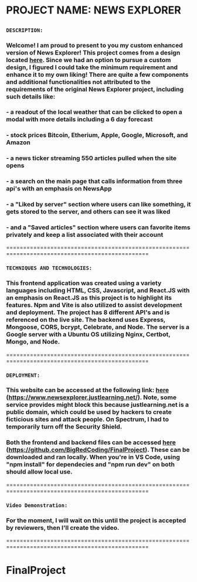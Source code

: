 # PROJECT NAME: NEWS EXPLORER

##

### **`DESCRIPTION:`**

### Welcome! I am proud to present to you my custom enhanced version of News Explorer! This project comes from a design located [here](https://www.figma.com/design/3ottwMEhlBt95Dbn8dw1NH/Your-Final-Project?node-id=0-1). Since we had an option to pursue a custom design, I figured I could take the minimum requirement and enhance it to my own liking! There are quite a few components and additional functionalities not attributed to the requirements of the original News Explorer project, including such details like:

### - a readout of the local weather that can be clicked to open a modal with more details including a 6 day forecast

### - stock prices Bitcoin, Etherium, Apple, Google, Microsoft, and Amazon

### - a news ticker streaming 550 articles pulled when the site opens

### - a search on the main page that calls information from three api's with an emphasis on NewsApp

### - a "Liked by server" section where users can like something, it gets stored to the server, and others can see it was liked

### - and a "Saved articles" section where users can favorite items privately and keep a list associated with their account

================================================================================================

### **`TECHNIQUES AND TECHNOLOGIES:`**

### This frontend application was created using a variety languages including HTML, CSS, Javascript, and React.JS with an emphasis on React.JS as this project is to highlight its features. Npm and Vite is also utilized to assist development and deployment. The project has 8 different API's and is referenced on the live site. The backend uses Express, Mongoose, CORS, bcrypt, Celebrate, and Node. The server is a Google server with a Ubuntu OS utilizing Nginx, Certbot, Mongo, and Node.

================================================================================================

### **`DEPLOYMENT:`**

### This website can be accessed at the following link: [here](https://www.newsexplorer.justlearning.net/) (https://www.newsexplorer.justlearning.net/). Note, some service provides might block this because justlearning.net is a public domain, which could be used by hackers to create ficticious sites and attack people. On Spectrum, I had to temporarily turn off the Security Shield.

### Both the frontend and backend files can be accessed [here](https://github.com/BigRedCoding/FinalProject) (https://github.com/BigRedCoding/FinalProject). These can be downloaded and ran locally. When you're in VS Code, using "npm install" for dependecies and "npm run dev" on both should allow local use.

================================================================================================

### **`Video Demonstration:`**

### For the moment, I will wait on this until the project is accepted by reviewers, then I'll create the video.

================================================================================================

# FinalProject
